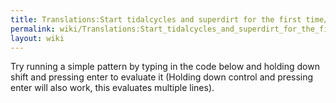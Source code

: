 ```yaml
---
title: Translations:Start tidalcycles and superdirt for the first time/11/en-gb
permalink: wiki/Translations:Start_tidalcycles_and_superdirt_for_the_first_time/11/en-gb/
layout: wiki
---
```


Try running a simple pattern by typing in the code below and holding
down shift and pressing enter to evaluate it (Holding down control and
pressing enter will also work, this evaluates multiple lines).
